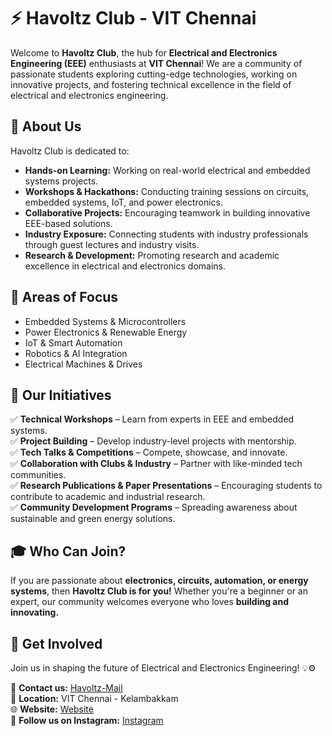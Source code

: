 # ⚡ Havoltz Club - VIT Chennai

Welcome to **Havoltz Club**, the hub for **Electrical and Electronics Engineering (EEE)** enthusiasts at **VIT Chennai**! We are a community of passionate students exploring cutting-edge technologies, working on innovative projects, and fostering technical excellence in the field of electrical and electronics engineering.

## 🌟 About Us
Havoltz Club is dedicated to:
- **Hands-on Learning:** Working on real-world electrical and embedded systems projects.
- **Workshops & Hackathons:** Conducting training sessions on circuits, embedded systems, IoT, and power electronics.
- **Collaborative Projects:** Encouraging teamwork in building innovative EEE-based solutions.
- **Industry Exposure:** Connecting students with industry professionals through guest lectures and industry visits.
- **Research & Development:** Promoting research and academic excellence in electrical and electronics domains.

## 🔌 Areas of Focus
- Embedded Systems & Microcontrollers
- Power Electronics & Renewable Energy
- IoT & Smart Automation
- Robotics & AI Integration
- Electrical Machines & Drives

## 🚀 Our Initiatives
✅ **Technical Workshops** – Learn from experts in EEE and embedded systems.  
✅ **Project Building** – Develop industry-level projects with mentorship.  
✅ **Tech Talks & Competitions** – Compete, showcase, and innovate.  
✅ **Collaboration with Clubs & Industry** – Partner with like-minded tech communities.  
✅ **Research Publications & Paper Presentations** – Encouraging students to contribute to academic and industrial research.  
✅ **Community Development Programs** – Spreading awareness about sustainable and green energy solutions.  

## 🎓 Who Can Join?
If you are passionate about **electronics, circuits, automation, or energy systems**, then **Havoltz Club is for you!** Whether you're a beginner or an expert, our community welcomes everyone who loves **building and innovating.**

## 📌 Get Involved
Join us in shaping the future of Electrical and Electronics Engineering! 💡⚙️

📩 **Contact us:** [Havoltz-Mail](havoltz.vitchennai@gmail.com)  
📍 **Location:** VIT Chennai - Kelambakkam  
🌐 **Website:** [Website](https://havolt-z.vercel.app/)  
🔗 **Follow us on Instagram:** [Instagram](https://www.instagram.com/havoltz.vitcc/?igsh=aHN6dHZrazd5ODFz#) 

